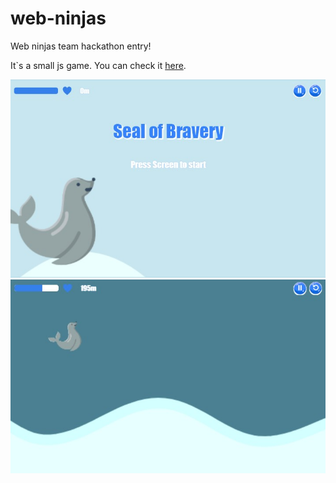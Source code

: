 # web-ninjas
Web ninjas team hackathon entry!

It`s a small js game.
You can check it [here](https://web-ninjas-87b27.web.app/).

<img width="512" src="https://github.com/ilian6806/web-ninjas/blob/main/images/Screenshot_1.jpg?raw=true" alt="">
<br />
<img width="512" src="https://github.com/ilian6806/web-ninjas/blob/main/images/Screenshot_2.jpg?raw=true" alt="">

